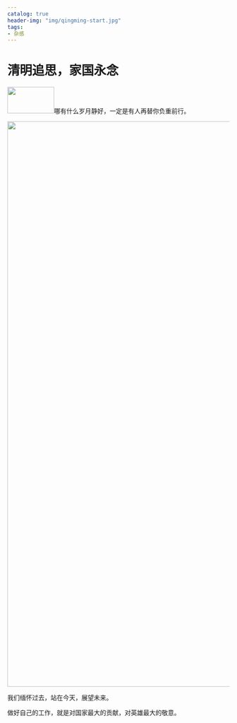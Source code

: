 ```yaml
---
catalog: true
header-img: "img/qingming-start.jpg"
tags:
- 杂感
---
```




# 清明追思，家国永念

<img src="../../../../img/qingming-bg.jfif" width="106" height="60">哪有什么岁月静好，一定是有人再替你负重前行。





<img src="../../../../img/qingming-article.jpeg" width="800" height="1280">





我们缅怀过去，站在今天，展望未来。

做好自己的工作，就是对国家最大的贡献，对英雄最大的敬意。

  




